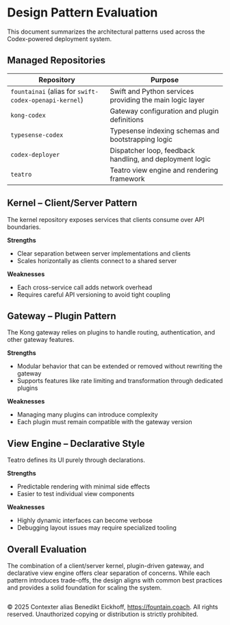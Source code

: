 # Design Pattern Evaluation

This document summarizes the architectural patterns used across the Codex-powered deployment system.

## Managed Repositories

| Repository | Purpose |
|------------|---------|
| `fountainai` (alias for `swift-codex-openapi-kernel`) | Swift and Python services providing the main logic layer |
| `kong-codex` | Gateway configuration and plugin definitions |
| `typesense-codex` | Typesense indexing schemas and bootstrapping logic |
| `codex-deployer` | Dispatcher loop, feedback handling, and deployment logic |
| `teatro` | Teatro view engine and rendering framework |

## Kernel – Client/Server Pattern

The kernel repository exposes services that clients consume over API boundaries.

**Strengths**
- Clear separation between server implementations and clients
- Scales horizontally as clients connect to a shared server

**Weaknesses**
- Each cross-service call adds network overhead
- Requires careful API versioning to avoid tight coupling

## Gateway – Plugin Pattern

The Kong gateway relies on plugins to handle routing, authentication, and other gateway features.

**Strengths**
- Modular behavior that can be extended or removed without rewriting the gateway
- Supports features like rate limiting and transformation through dedicated plugins

**Weaknesses**
- Managing many plugins can introduce complexity
- Each plugin must remain compatible with the gateway version

## View Engine – Declarative Style

Teatro defines its UI purely through declarations.

**Strengths**
- Predictable rendering with minimal side effects
- Easier to test individual view components

**Weaknesses**
- Highly dynamic interfaces can become verbose
- Debugging layout issues may require specialized tooling

## Overall Evaluation

The combination of a client/server kernel, plugin-driven gateway, and declarative view engine offers clear separation of concerns. While each pattern introduces trade-offs, the design aligns with common best practices and provides a solid foundation for scaling the system.

```
```
© 2025 Contexter alias Benedikt Eickhoff, https://fountain.coach. All rights reserved.
Unauthorized copying or distribution is strictly prohibited.
```
